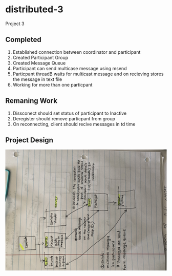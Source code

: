 # distributed-3
Project 3

## Completed

1) Established connection between coordinator and participant
2) Created Participant Group
3) Created Message Queue
4) Participant can send multicase message using msend
5) Particpant threadB waits for multicast message and on recieving stores the message in text file
6) Working for more than one particpant

## Remaning Work

1) Dissconect should set status of participant to Inactive
2) Deregister should remove particpant from group
3) On reconnecting, client should recive messages in td time

## Project Design

![alt text](/IMG_9653.jpg)
